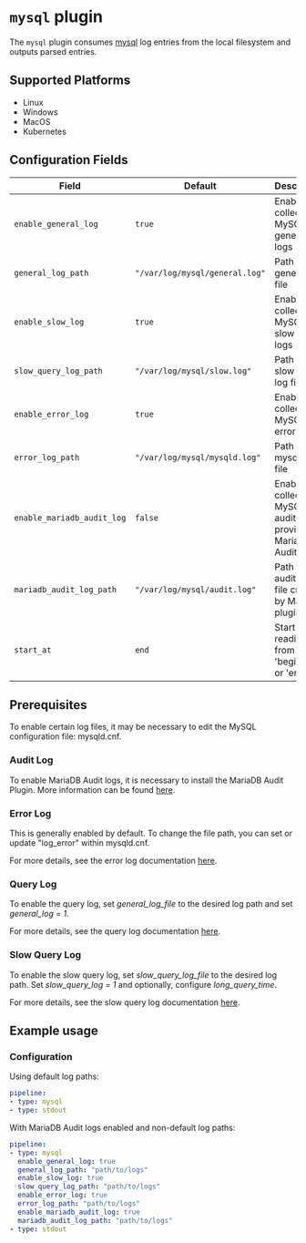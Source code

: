 # `mysql` plugin

The `mysql` plugin consumes [mysql](https://www.mysql.com/) log entries from the local filesystem and outputs parsed entries.

## Supported Platforms

- Linux
- Windows
- MacOS
- Kubernetes

## Configuration Fields

| Field | Default | Description |
| --- | --- | --- |
| `enable_general_log` | `true` | Enable to collect MySQL general logs |
| `general_log_path` | `"/var/log/mysql/general.log"` | Path to general log file |
| `enable_slow_log` | `true`  | Enable to collect MySQL slow query logs |
| `slow_query_log_path` | `"/var/log/mysql/slow.log"` | Path to slow query log file |
| `enable_error_log` | `true` | Enable to collect MySQL error logs  |
| `error_log_path` | `"/var/log/mysql/mysqld.log"` | Path to mysqld log file |
| `enable_mariadb_audit_log` | `false` | Enable to collect MySQL audit logs provided by MariaDB Audit plugin |
| `mariadb_audit_log_path` | `"/var/log/mysql/audit.log"` | Path to audit log file created by MariaDB plugin |
| `start_at` | `end` | Start reading file from 'beginning' or 'end' |

## Prerequisites

To enable certain log files, it may be necessary to edit the MySQL configuration file: mysqld.cnf.

### Audit Log
To enable MariaDB Audit logs, it is necessary to install the MariaDB Audit Plugin. More information can be found <a href="https://mariadb.com/kb/en/mariadb-audit-plugin-installation/" target="_blank">here</a>.

### Error Log
This is generally enabled by default. To change the file path, you can set or update "log_error" within mysqld.cnf.

For more details, see the error log documentation [here](https://dev.mysql.com/doc/refman/5.7/en/error-log.html ).

### Query Log
To enable the query log, set *general_log_file* to the desired log path and set *general_log = 1*.

For more details, see the query log documentation [here](https://dev.mysql.com/doc/refman/5.7/en/query-log.html).

### Slow Query Log
To enable the slow query log, set *slow_query_log_file* to the desired log path. Set *slow_query_log = 1* and optionally, configure *long_query_time*. 

For more details, see the slow query log documentation [here](https://dev.mysql.com/doc/refman/5.7/en/slow-query-log.html).

## Example usage

### Configuration

Using default log paths:

```yaml
pipeline:
- type: mysql
- type: stdout

```

With MariaDB Audit logs enabled and non-default log paths:

```yaml
pipeline:
- type: mysql
  enable_general_log: true
  general_log_path: "path/to/logs"
  enable_slow_log: true
  slow_query_log_path: "path/to/logs"
  enable_error_log: true
  error_log_path: "path/to/logs"
  enable_mariadb_audit_log: true
  mariadb_audit_log_path: "path/to/logs"
- type: stdout

```
